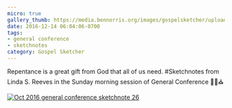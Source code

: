 ```yaml
---
micro: true
gallery_thumb: https://media.bennorris.org/images/gospelsketcher/uploads/2018/6702a01f68.jpg
date: 2016-12-14 06:04:06-0700
tags:
- general conference
- sketchnotes
category: Gospel Sketcher
---
```


Repentance is a great gift from God that all of us need.
#Sketchnotes from Linda S. Reeves in the Sunday morning session of General Conference ✍🏼⛪️

[![Oct 2016 general conference sketchnote 26](https://media.bennorris.org/images/gospelsketcher/uploads/2018/6702a01f68.jpg)](https://media.bennorris.org/images/gospelsketcher/uploads/2018/6702a01f68.jpg)